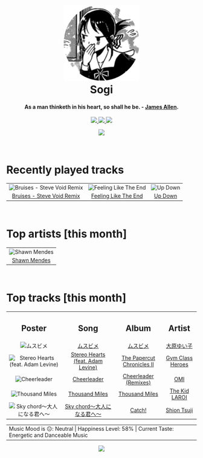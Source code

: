 <h1 align='center'>
  <br>
  <a href='https://www.youtube.com/watch?v=dQw4w9WgXcQ'><img src='avatar.png' alt='Sogi' width='200'></a>
  <br>
  Sogi
  <br>
</h1>

<h4 align='center'>As a man thinketh in his heart, so shall he be. - <a href='https://duckduckgo.com/?q=James+Allen' target='_blank'>James Allen</a>.</h4>

<p align='center' socials>
  <a href='https://discord.com/invite/96EA7ENfV9'>
    <img src='https://img.shields.io/badge/Discord-server-blue'>
  </a>
  <a href='https://sxoxgxi.github.io/'>
    <img src='https://img.shields.io/website?down_color=red&down_message=offline&label=Website&up_color=light%20green&up_message=online&url=https://sxoxgxi.github.io/'>
  </a>
  <img src='https://img.shields.io/badge/Layout-Unsynced-red' class='layout'>
</p socials>
<p status, align='center'>
  <a href='https://open.spotify.com/user/317777c47jvjnq6zzzwbijw6gbmi?si=d1aee88debdf46d8'>
    <img src="https://img.shields.io/badge/Playing-Or Not-&?style=social&logo=spotify">
  </a>
</p status>
<!------ RECENTLY PLAYED ------>

<p recentlyplayed, float='left'>
  <br>
  <h1>Recently played tracks</h1>
  <p></p>
  <table style='width:100%'>
<tr align='center'>
<td>
<img class='artists' src='https://i.scdn.co/image/ab67616d0000b2733327143dd0629e27a9f44c93' alt='Bruises - Steve Void Remix' style='width:50%'>
</td>
<td>
<img class='artists' src='https://i.scdn.co/image/ab67616d0000b273eaac2a7955f5b8967991cacb' alt='Feeling Like The End' style='width:50%'>
</td>
<td>
<img class='artists' src='https://i.scdn.co/image/ab67616d0000b273cccbf4cde69d5bfd03b7fc3a' alt='Up Down' style='width:50%'>
</td>
</tr>
<tr align='center'>
<td>
<a href='https://open.spotify.com/track/4raMIjIjMc8JohHth7l9lG'>Bruises - Steve Void Remix</a>
</td>
<td>
<a href='https://open.spotify.com/track/1abwytAhbWeHrbsA9eODOy'>Feeling Like The End</a>
</td>
<td>
<a href='https://open.spotify.com/track/2tMI3Vki6rmg1Q1Q5oJDq8'>Up Down</a>
</td>
</tr>
</table>

</p recentlyplayed>
<!------ .RECENTLY PLAYED ------>
<!------ TOP ARTISTS ------>

<p topartists, float='left'>
  <br>
  <h1>Top artists [this month]</h1>
  <p></p>
  <table style='width:100%'>
<tr align='center'>
<td>
<img class='artists' src='https://i.scdn.co/image/ab6761610000e5eb46e7a06fa6dfefaed6a3f0db' alt='Shawn Mendes' style='width:50%'>
</td>
</tr>
<tr align='center'>
<td>
<a href='https://open.spotify.com/artist/7n2wHs1TKAczGzO7Dd2rGr' target='_blank'>Shawn Mendes</a>
</td>
</tr>
</table>

</p topartists>
<!------ .TOP ARTISTS ------>

<!------ TOP SONGS ------>

<p topsongs, float='left' >
  <br>
  <h1>Top tracks [this month]</h1>
  <p></p>
  <table style='width:100%'>
    <tr align='center'>
      <td>
      <h2>Poster</h2>
      </td>
      <td>
      <h2>Song</h2>
      </td>
      <td>
      <h2>Album</h2>
      </td>
      <td>
      <h2>Artist</h2>
      </td>
    </tr><tr align='center'>
      <td><img class='artists' src='https://i.scdn.co/image/ab67616d0000b2734c39cdf9af585b5fe44d22e9' alt='ムスビメ' style='width:10%'>
      </td>
      <td>
      <a href='https://open.spotify.com/track/0pkVxyrTqqlv3moOEA2wOt'>ムスビメ</a>
      </td>
      <td>
      <a href='https://open.spotify.com/album/3PRUbUlarV6rpompdRENpr'>ムスビメ</a>
      </td>
      <td>
      <a href='https://open.spotify.com/artist/3FDDeKHEecoQUOBHCgExUy'>大原ゆい子</a>
      </td>
    </tr><tr align='center'>
      <td><img class='artists' src='https://i.scdn.co/image/ab67616d0000b27318b8088fe0c3dbf78398b55a' alt='Stereo Hearts (feat. Adam Levine)' style='width:10%'>
      </td>
      <td>
      <a href='https://open.spotify.com/track/0qOnSQQF0yzuPWsXrQ9paz'>Stereo Hearts (feat. Adam Levine)</a>
      </td>
      <td>
      <a href='https://open.spotify.com/album/2mumCpGmuE9iDeOvMx6XrB'>The Papercut Chronicles II</a>
      </td>
      <td>
      <a href='https://open.spotify.com/artist/4IJczjB0fJ04gs4uvP0Fli'>Gym Class Heroes</a>
      </td>
    </tr><tr align='center'>
      <td><img class='artists' src='https://i.scdn.co/image/ab67616d0000b273f2acc383d9fed6d541220777' alt='Cheerleader' style='width:10%'>
      </td>
      <td>
      <a href='https://open.spotify.com/track/1lKYAkBFQokUi59xi6FWqC'>Cheerleader</a>
      </td>
      <td>
      <a href='https://open.spotify.com/album/5ajqo3BCJU7MGEhA2tXUyN'>Cheerleader (Remixes)</a>
      </td>
      <td>
      <a href='https://open.spotify.com/artist/5MouCg6ta7zAxsfMEbc1uh'>OMI</a>
      </td>
    </tr><tr align='center'>
      <td><img class='artists' src='https://i.scdn.co/image/ab67616d0000b27386322307ddfb6e9c87b82d39' alt='Thousand Miles' style='width:10%'>
      </td>
      <td>
      <a href='https://open.spotify.com/track/1r8ZCjfrQxoy2wVaBUbpwg'>Thousand Miles</a>
      </td>
      <td>
      <a href='https://open.spotify.com/album/5x23D06mbAdtkU9N9JrZyf'>Thousand Miles</a>
      </td>
      <td>
      <a href='https://open.spotify.com/artist/2tIP7SsRs7vjIcLrU85W8J'>The Kid LAROI</a>
      </td>
    </tr><tr align='center'>
      <td><img class='artists' src='https://i.scdn.co/image/ab67616d0000b27393d164f1841e2a197ea77ca1' alt='Sky chord〜大人になる君へ〜' style='width:10%'>
      </td>
      <td>
      <a href='https://open.spotify.com/track/3yyzLkPAH8Go8yiCHDUOUZ'>Sky chord〜大人になる君へ〜</a>
      </td>
      <td>
      <a href='https://open.spotify.com/album/3NeTHPAnm7tS5yfcVbWyYg'>Catch!</a>
      </td>
      <td>
      <a href='https://open.spotify.com/artist/4nEJOLgBBjsWUWBMgs3IZG'>Shion Tsuji</a>
      </td>
    </tr></table>
</p topsongs>
<table classification align='center'>
  <td>Music Mood is 😐: Neutral | Happiness Level: 58% | Current Taste: Energetic and Danceable Music</td>
</table classification>
<!------ .TOP SONGS ------>
<p align='center'>
  <img src='https://profile-counter.glitch.me/sxoxgxi/count.svg'>
</p>
